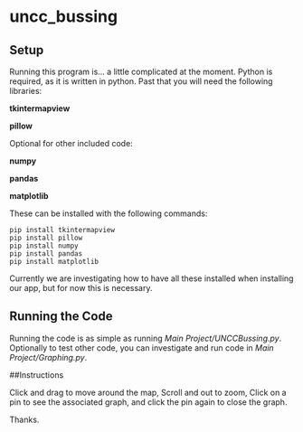 # uncc_bussing

## Setup

Running this program is... a little complicated at the moment.
Python is required, as it is written in python.
Past that you will need the following libraries:

**tkintermapview**

**pillow**

Optional for other included code:

**numpy**

**pandas**

**matplotlib**

These can be installed with the following commands:

```
pip install tkintermapview
pip install pillow
pip install numpy
pip install pandas
pip install matplotlib
```

Currently we are investigating how to have all these installed when installing our app, but for now this is necessary.

## Running the Code

Running the code is as simple as running *Main Project/UNCCBussing.py*.
Optionally to test other code, you can investigate and run code in *Main Project/Graphing.py*.

##Instructions

Click and drag to move around the map, Scroll and out to zoom, Click on a pin to see the associated graph, and click the pin again to close the graph.

Thanks.